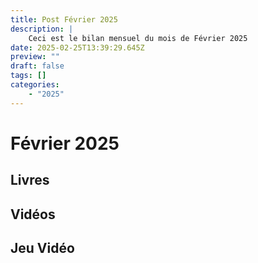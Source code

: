 ```yaml
---
title: Post Février 2025
description: |
    Ceci est le bilan mensuel du mois de Février 2025
date: 2025-02-25T13:39:29.645Z
preview: ""
draft: false
tags: []
categories:
    - "2025"
---
```


# Février 2025
## Livres
## Vidéos
## Jeu Vidéo